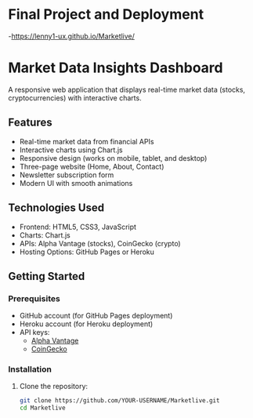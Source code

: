 # Final Project and Deployment

-https://lenny1-ux.github.io/Marketlive/

# Market Data Insights Dashboard

A responsive web application that displays real-time market data (stocks, cryptocurrencies) with interactive charts.

## Features

- Real-time market data from financial APIs
- Interactive charts using Chart.js
- Responsive design (works on mobile, tablet, and desktop)
- Three-page website (Home, About, Contact)
- Newsletter subscription form
- Modern UI with smooth animations

## Technologies Used

- Frontend: HTML5, CSS3, JavaScript
- Charts: Chart.js
- APIs: Alpha Vantage (stocks), CoinGecko (crypto)
- Hosting Options: GitHub Pages or Heroku

## Getting Started

### Prerequisites

- GitHub account (for GitHub Pages deployment)
- Heroku account (for Heroku deployment)
- API keys:
  - [Alpha Vantage](https://www.alphavantage.co/support/#api-key)
  - [CoinGecko](https://www.coingecko.com/en/api)

### Installation

1. Clone the repository:
   ```bash
   git clone https://github.com/YOUR-USERNAME/Marketlive.git
   cd Marketlive
   
